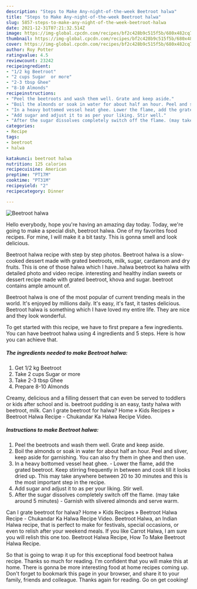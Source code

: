 ```yaml
---
description: "Steps to Make Any-night-of-the-week Beetroot halwa"
title: "Steps to Make Any-night-of-the-week Beetroot halwa"
slug: 5857-steps-to-make-any-night-of-the-week-beetroot-halwa
date: 2021-12-31T07:21:32.514Z
image: https://img-global.cpcdn.com/recipes/bf2c428b9c515f5b/680x482cq70/beetroot-halwa-recipe-main-photo.jpg
thumbnail: https://img-global.cpcdn.com/recipes/bf2c428b9c515f5b/680x482cq70/beetroot-halwa-recipe-main-photo.jpg
cover: https://img-global.cpcdn.com/recipes/bf2c428b9c515f5b/680x482cq70/beetroot-halwa-recipe-main-photo.jpg
author: Roy Potter
ratingvalue: 4.5
reviewcount: 23242
recipeingredient:
- "1/2 kg Beetroot"
- "2 cups Sugar  or more"
- "2-3 tbsp Ghee"
- "8-10 Almonds"
recipeinstructions:
- "Peel the beetroots and wash them well. Grate and keep aside."
- "Boil the almonds or soak in water for about half an hour. Peel and sliver, keep aside for garnishing. You can also fry them in ghee and then use."
- "In a heavy bottomed vessel heat ghee. Lower the flame, add the grated beetroot. Keep stirring frequently in between and cook till it looks dried up. This may take anywhere between 20 to 30 minutes and this is the most important step in the recipe."
- "Add sugar and adjust it to as per your liking. Stir well."
- "After the sugar dissolves completely switch off the flame. (may take around 5 minutes) Garnish with slivered almonds and serve warm."
categories:
- Recipe
tags:
- beetroot
- halwa

katakunci: beetroot halwa 
nutrition: 125 calories
recipecuisine: American
preptime: "PT17M"
cooktime: "PT31M"
recipeyield: "2"
recipecategory: Dinner

---
```



![Beetroot halwa](https://img-global.cpcdn.com/recipes/bf2c428b9c515f5b/680x482cq70/beetroot-halwa-recipe-main-photo.jpg)

Hello everybody, hope you're having an amazing day today. Today, we're going to make a special dish, beetroot halwa. One of my favorites food recipes. For mine, I will make it a bit tasty. This is gonna smell and look delicious.

Beetroot halwa recipe with step by step photos. Beetroot halwa is a slow-cooked dessert made with grated beetroots, milk, sugar, cardamom and dry fruits. This is one of those halwa which I have..halwa beetroot ka halwa with detailed photo and video recipe. interesting and healthy indian sweets or dessert recipe made with grated beetroot, khova and sugar. beetroot contains ample amount of.

Beetroot halwa is one of the most popular of current trending meals in the world. It's enjoyed by millions daily. It's easy, it's fast, it tastes delicious. Beetroot halwa is something which I have loved my entire life. They are nice and they look wonderful.


To get started with this recipe, we have to first prepare a few ingredients. You can have beetroot halwa using 4 ingredients and 5 steps. Here is how you can achieve that.

<!--inarticleads1-->

##### The ingredients needed to make Beetroot halwa:

1. Get 1/2 kg Beetroot
1. Take 2 cups Sugar  or more
1. Take 2-3 tbsp Ghee
1. Prepare 8-10 Almonds


Creamy, delicious and a filling dessert that can even be served to toddlers or kids after school and is. beetroot pudding is an easy, tasty halwa with beetroot, milk. Can I grate beetroot for halwa? Home » Kids Recipes » Beetroot Halwa Recipe - Chukandar Ka Halwa Recipe Video. 

<!--inarticleads2-->

##### Instructions to make Beetroot halwa:

1. Peel the beetroots and wash them well. Grate and keep aside.
1. Boil the almonds or soak in water for about half an hour. Peel and sliver, keep aside for garnishing. You can also fry them in ghee and then use.
1. In a heavy bottomed vessel heat ghee. - Lower the flame, add the grated beetroot. Keep stirring frequently in between and cook till it looks dried up. This may take anywhere between 20 to 30 minutes and this is the most important step in the recipe.
1. Add sugar and adjust it to as per your liking. Stir well.
1. After the sugar dissolves completely switch off the flame. (may take around 5 minutes) - Garnish with slivered almonds and serve warm.


Can I grate beetroot for halwa? Home » Kids Recipes » Beetroot Halwa Recipe - Chukandar Ka Halwa Recipe Video. Beetroot Halwa, an Indian Halwa recipe, that is perfect to make for festivals, special occasions, or even to relish after your weekend meals. If you like Carrot Halwa, I am sure you will relish this one too. Beetroot Halwa Recipe, How To Make Beetroot Halwa Recipe. 

So that is going to wrap it up for this exceptional food beetroot halwa recipe. Thanks so much for reading. I'm confident that you will make this at home. There is gonna be more interesting food at home recipes coming up. Don't forget to bookmark this page in your browser, and share it to your family, friends and colleague. Thanks again for reading. Go on get cooking!
